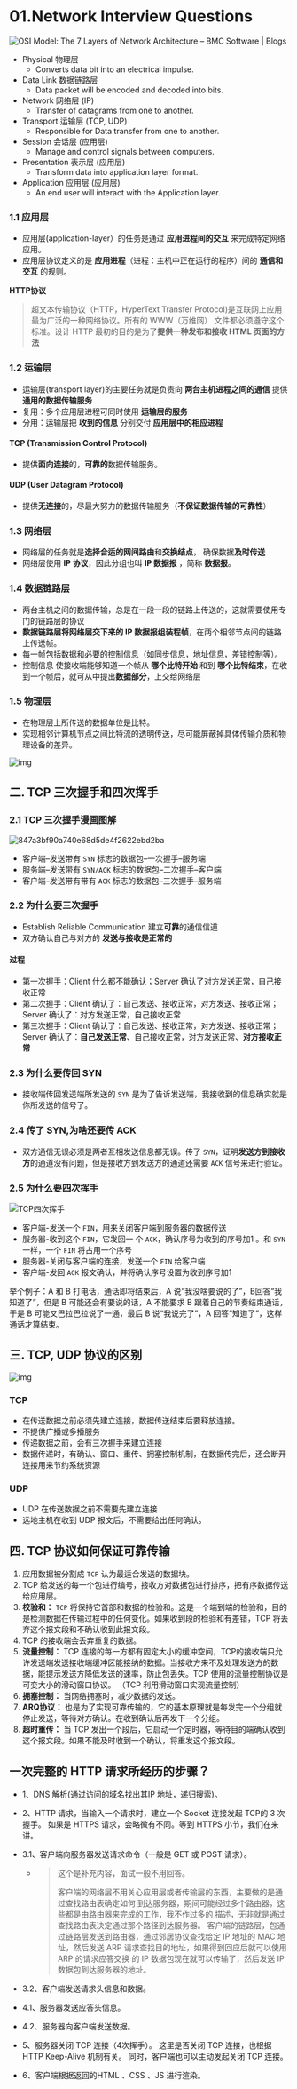 # 01.Network Interview Questions

![OSI Model: The 7 Layers of Network Architecture – BMC Software | Blogs](https://s7280.pcdn.co/wp-content/uploads/2018/06/osi-model-7-layers-1024x734.jpg)

- Physical 物理层
  - Converts data bit into an electrical impulse.
- Data Link 数据链路层
  - Data packet will be encoded and decoded into bits.
- Network 网络层 (IP)
  - Transfer of datagrams from one to another.
- Transport 运输层 (TCP, UDP)
  - Responsible for Data transfer from one to another.
- Session 会话层 (应用层)
  - Manage and control signals between computers.
- Presentation 表示层 (应用层)
  - Transform data into application layer format.
- Application 应用层 (应用层)
  - An end user will interact with the Application layer.

### 1.1 应用层

- 应用层(application-layer）的任务是通过 **应用进程间的交互** 来完成特定网络应用。
- 应用层协议定义的是 **应用进程**（进程：主机中正在运行的程序）间的 **通信和交互** 的规则。

**HTTP协议**

> 超文本传输协议（HTTP，HyperText Transfer Protocol)是互联网上应用最为广泛的一种网络协议。所有的 WWW（万维网） 文件都必须遵守这个标准。设计 HTTP 最初的目的是为了**提供一种发布和接收 HTML 页面的方法**

### 1.2 运输层

- 运输层(transport layer)的主要任务就是负责向 **两台主机进程之间的通信** 提供 **通用的数据传输服务**
- 复用：多个应用层进程可同时使用 **运输层的服务**
- 分用：运输层把 **收到的信息** 分别交付 **应用层中的相应进程**

#### TCP (Transmission Control Protocol)

- 提供**面向连接**的，**可靠的**数据传输服务。

#### UDP (User Datagram Protocol)

- 提供**无连接**的，尽最大努力的数据传输服务（**不保证数据传输的可靠性**）

### 1.3 网络层

- 网络层的任务就是**选择合适的网间路由**和**交换结点**， 确保数据**及时传送**
- 网络层使用 **IP 协议**，因此分组也叫 **IP 数据报** ，简称 **数据报**。

### 1.4 数据链路层

- 两台主机之间的数据传输，总是在一段一段的链路上传送的，这就需要使用专门的链路层的协议
- **数据链路层将网络层交下来的 IP 数据报组装程帧**，在两个相邻节点间的链路上传送帧。
- 每一帧包括数据和必要的控制信息（如同步信息，地址信息，差错控制等）。
- 控制信息 使接收端能够知道一个帧从 **哪个比特开始** 和到 **哪个比特结束**，在收到一个帧后，就可从中提出**数据部分**，上交给网络层

### 1.5 物理层

- 在物理层上所传送的数据单位是比特。
- 实现相邻计算机节点之间比特流的透明传送，尽可能屏蔽掉具体传输介质和物理设备的差异。

![img](https://images.xiaozhuanlan.com/photo/2019/2057ef65725794622d3d6479a9d300a3.png)

## 二. TCP 三次握手和四次挥手

### 2.1 TCP 三次握手漫画图解

![847a3bf90a740e68d5de4f2622ebd2ba](https://raw.githubusercontent.com/TWDH/Leetcode-From-Zero/pictures/img/847a3bf90a740e68d5de4f2622ebd2ba.png)

- 客户端–发送带有 `SYN` 标志的数据包–一次握手–服务端
- 服务端–发送带有 `SYN/ACK` 标志的数据包–二次握手–客户端
- 客户端–发送带有带有 `ACK` 标志的数据包–三次握手–服务端

### 2.2 为什么要三次握手

- Establish Reliable Communication 建立**可靠**的通信信道
- 双方确认自己与对方的 **发送与接收是正常的**

#### 过程

- 第一次握手：Client 什么都不能确认；Server 确认了对方发送正常，自己接收正常
- 第二次握手：Client 确认了：自己发送、接收正常，对方发送、接收正常；Server 确认了：对方发送正常，自己接收正常
- 第三次握手：Client 确认了：自己发送、接收正常，对方发送、接收正常；Server 确认了：**自己发送正常**、自己接收正常，对方发送正常、**对方接收正常**

### 2.3 为什么要传回 SYN

- 接收端传回发送端所发送的 `SYN` 是为了告诉发送端，我接收到的信息确实就是你所发送的信号了。

### 2.4 传了 SYN,为啥还要传 ACK

- 双方通信无误必须是两者互相发送信息都无误。传了 `SYN`，证明**发送方到接收方**的通道没有问题，但是接收方到发送方的通道还需要 `ACK` 信号来进行验证。

### 2.5 为什么要四次挥手

![TCP四次挥手](https://images.xiaozhuanlan.com/photo/2019/82509e11476d82b1379f3bf19ce9c30a.png)

- 客户端-发送一个 `FIN`，用来关闭客户端到服务器的数据传送
- 服务器-收到这个 `FIN`，它发回一 个 `ACK`，确认序号为收到的序号加1 。和 `SYN` 一样，一个 `FIN` 将占用一个序号
- 服务器-关闭与客户端的连接，发送一个 `FIN` 给客户端
- 客户端-发回 `ACK` 报文确认，并将确认序号设置为收到序号加1

举个例子：A 和 B 打电话，通话即将结束后，A 说“我没啥要说的了”，B回答“我知道了”，但是 B 可能还会有要说的话，A 不能要求 B 跟着自己的节奏结束通话，于是 B 可能又巴拉巴拉说了一通，最后 B 说“我说完了”，A 回答“知道了”，这样通话才算结束。



## 三. TCP, UDP 协议的区别

![img](https://images.xiaozhuanlan.com/photo/2019/4119f8907a61d26d24a9f610aee54b94.png)

### TCP

- 在传送数据之前必须先建立连接，数据传送结束后要释放连接。
- 不提供广播或多播服务
- 传递数据之前，会有三次握手来建立连接
- 数据传递时，有确认、窗口、重传、拥塞控制机制，在数据传完后，还会断开连接用来节约系统资源

### UDP

- UDP 在传送数据之前不需要先建立连接
- 远地主机在收到 UDP 报文后，不需要给出任何确认。

## 四. TCP 协议如何保证可靠传输

1. 应用数据被分割成 `TCP` 认为最适合发送的数据块。
2. TCP 给发送的每一个包进行编号，接收方对数据包进行排序，把有序数据传送给应用层。
3. **校验和：** `TCP` 将保持它首部和数据的检验和。这是一个端到端的检验和，目的是检测数据在传输过程中的任何变化。如果收到段的检验和有差错，TCP 将丢弃这个报文段和不确认收到此报文段。
4. TCP 的接收端会丢弃重复的数据。
5. **流量控制：** TCP 连接的每一方都有固定大小的缓冲空间，TCP的接收端只允许发送端发送接收端缓冲区能接纳的数据。当接收方来不及处理发送方的数据，能提示发送方降低发送的速率，防止包丢失。TCP 使用的流量控制协议是可变大小的滑动窗口协议。 （TCP 利用滑动窗口实现流量控制）
6. **拥塞控制：** 当网络拥塞时，减少数据的发送。
7. **ARQ协议：** 也是为了实现可靠传输的，它的基本原理就是每发完一个分组就停止发送，等待对方确认。在收到确认后再发下一个分组。
8. **超时重传：** 当 TCP 发出一个段后，它启动一个定时器，等待目的端确认收到这个报文段。如果不能及时收到一个确认，将重发这个报文段。

## 一次完整的 HTTP 请求所经历的步骤？

- 1、DNS 解析(通过访问的域名找出其IP 地址，递归搜索)。

- 2、HTTP 请求，当输入一个请求时，建立一个 Socket 连接发起 TCP的 3 次握手。
  如果是 HTTPS 请求，会略微有不同。等到 HTTPS 小节，我们在来讲。

- 3.1、客户端向服务器发送请求命令（一般是 GET 或 POST 请求）。

  - > 这个是补充内容，面试一般不用回答。
    >
    > 客户端的网络层不用关心应用层或者传输层的东西，主要做的是通过查找路由表确定如何
    > 到达服务器，期间可能经过多个路由器，这些都是由路由器来完成的工作，我不作过多的
    > 描述，无非就是通过查找路由表决定通过那个路径到达服务器。
    > 客户端的链路层，包通过链路层发送到路由器，通过邻居协议查找给定 IP 地址的 MAC 地
    > 址，然后发送 ARP 请求查找目的地址，如果得到回应后就可以使用 ARP 的请求应答交换
    > 的 IP 数据包现在就可以传输了，然后发送 IP 数据包到达服务器的地址。

- 3.2、客户端发送请求头信息和数据。

- 4.1、服务器发送应答头信息。

- 4.2、服务器向客户端发送数据。

- 5、服务器关闭 TCP 连接（4次挥手）。
  这里是否关闭 TCP 连接，也根据 HTTP Keep-Alive 机制有关。
  同时，客户端也可以主动发起关闭 TCP 连接。

- 6、客户端根据返回的HTML 、CSS 、JS 进行渲染。













































